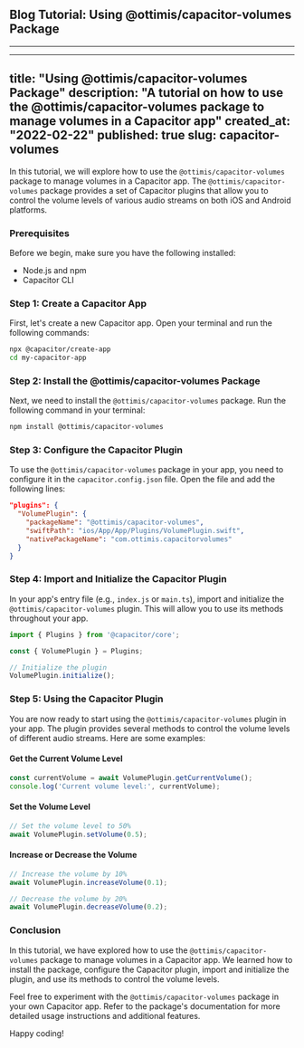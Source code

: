 ## Blog Tutorial: Using @ottimis/capacitor-volumes Package

---

---
title: "Using @ottimis/capacitor-volumes Package"
description: "A tutorial on how to use the @ottimis/capacitor-volumes package to manage volumes in a Capacitor app"
created_at: "2022-02-22"
published: true
slug: capacitor-volumes
---

In this tutorial, we will explore how to use the `@ottimis/capacitor-volumes` package to manage volumes in a Capacitor app. The `@ottimis/capacitor-volumes` package provides a set of Capacitor plugins that allow you to control the volume levels of various audio streams on both iOS and Android platforms.

### Prerequisites

Before we begin, make sure you have the following installed:

- Node.js and npm
- Capacitor CLI

### Step 1: Create a Capacitor App

First, let's create a new Capacitor app. Open your terminal and run the following commands:

```bash
npx @capacitor/create-app
cd my-capacitor-app
```

### Step 2: Install the @ottimis/capacitor-volumes Package

Next, we need to install the `@ottimis/capacitor-volumes` package. Run the following command in your terminal:

```bash
npm install @ottimis/capacitor-volumes
```

### Step 3: Configure the Capacitor Plugin

To use the `@ottimis/capacitor-volumes` package in your app, you need to configure it in the `capacitor.config.json` file. Open the file and add the following lines:

```json
"plugins": {
  "VolumePlugin": {
    "packageName": "@ottimis/capacitor-volumes",
    "swiftPath": "ios/App/App/Plugins/VolumePlugin.swift",
    "nativePackageName": "com.ottimis.capacitorvolumes"
  }
}
```

### Step 4: Import and Initialize the Capacitor Plugin

In your app's entry file (e.g., `index.js` or `main.ts`), import and initialize the `@ottimis/capacitor-volumes` plugin. This will allow you to use its methods throughout your app.

```javascript
import { Plugins } from '@capacitor/core';

const { VolumePlugin } = Plugins;

// Initialize the plugin
VolumePlugin.initialize();
```

### Step 5: Using the Capacitor Plugin

You are now ready to start using the `@ottimis/capacitor-volumes` plugin in your app. The plugin provides several methods to control the volume levels of different audio streams. Here are some examples:

#### Get the Current Volume Level

```javascript
const currentVolume = await VolumePlugin.getCurrentVolume();
console.log('Current volume level:', currentVolume);
```

#### Set the Volume Level

```javascript
// Set the volume level to 50%
await VolumePlugin.setVolume(0.5);
```

#### Increase or Decrease the Volume

```javascript
// Increase the volume by 10%
await VolumePlugin.increaseVolume(0.1);

// Decrease the volume by 20%
await VolumePlugin.decreaseVolume(0.2);
```

### Conclusion

In this tutorial, we have explored how to use the `@ottimis/capacitor-volumes` package to manage volumes in a Capacitor app. We learned how to install the package, configure the Capacitor plugin, import and initialize the plugin, and use its methods to control the volume levels.

Feel free to experiment with the `@ottimis/capacitor-volumes` package in your own Capacitor app. Refer to the package's documentation for more detailed usage instructions and additional features.

Happy coding!